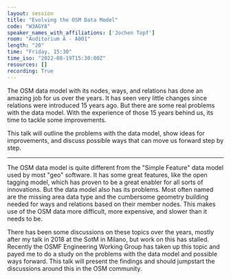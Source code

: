 ```yaml
---
layout: session
title: "Evolving the OSM Data Model"
code: "W3AGY8"
speaker_names_with_affiliations: ['Jochen Topf']
room: "Auditorium A - A001"
length: "20"
time: "Friday, 15:30"
time_iso: "2022-08-19T15:30:00Z"
resources: []
recording: True
---
```


The OSM data model with its nodes, ways, and relations has done an amazing job for us over the years. It has seen very little changes since relations were introduced 15 years ago. But there are some real problems with the data model. With the experience of those 15 years behind us, its time to tackle some improvements.

This talk will outline the problems with the data model, show ideas for improvements, and discuss possible ways that can move us forward step by step.

<hr>

The OSM data model is quite different from the &#34;Simple Feature&#34; data model used by most &#34;geo&#34; software. It has some great features, like the open tagging model, which has proven to be a great enabler for all sorts of innovations. But the data model also has its problems. Most often named are the missing area data type and the cumbersome geometry building needed for ways and relations based on their member nodes. This makes use of the OSM data more difficult, more expensive, and slower than it needs to be.

There has been some discussions on these topics over the years, mostly after my talk in 2018 at the SotM in Milano, but work on this has stalled. Recently the OSMF Engineering Working Group has taken up this topic and payed me to do a study on the problems with the data model and possible ways forward. This talk will present the findings and should jumpstart the discussions around this in the OSM community.

